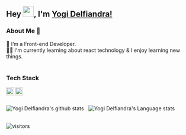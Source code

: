 ## Hey <img src="https://github.com/TheDudeThatCode/TheDudeThatCode/blob/master/Assets/Hi.gif" width="29px">, I'm [Yogi Delfiandra!](https://www.linkedin.com/in/yogiidelfiandra/) 



### About Me 🚀
🌱 I’m a Front-end Developer. <br />
👨‍💻 I'm currently learning about react technology & I enjoy learning new things. <br /> <br />


### Tech Stack
  <a href="#"><img align="left" alt="JavaScript" title="JavaScript" width="21px" src="https://upload.wikimedia.org/wikipedia/commons/9/99/Unofficial_JavaScript_logo_2.svg" /></a>
  <a href="https://reactjs.org/"><img align="left" alt="React" title="React" width="21px" src="https://cdn.worldvectorlogo.com/logos/react-2.svg" /></a>
  
  <br /><br />

![Yogi Delfiandra's github stats](https://github-readme-stats.vercel.app/api?username=yogidelfiandra&show_icons=true&theme=algolia&hide_border=true&count_private=true)&nbsp;&nbsp;
![Yogi Delfiandra's Language stats](https://github-readme-stats-eight-theta.vercel.app/api/top-langs/?username=yogidelfiandra&layout=compact&langs_count=8&theme=algolia&hide_border=true)
<br /><br />

![visitors](https://visitor-badge.laobi.icu/badge?page_id=yogidelfiandra.yogidelfiandra)
